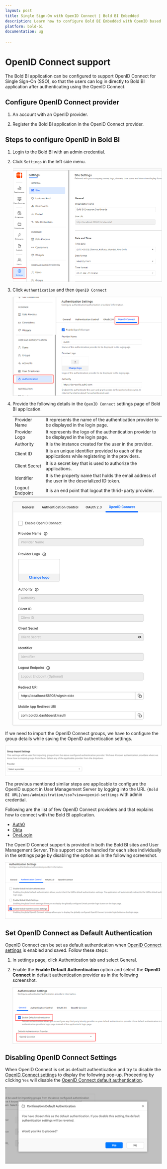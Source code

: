 ```yaml
---
layout: post
title: Single Sign-On with OpenID Connect | Bold BI Embedded
description: Learn how to configure Bold BI Embedded with OpenID based identity provider for Single Sign-on authentication using OpenID Connect.
platform: bold-bi
documentation: ug

---
```


# OpenID Connect support

The Bold BI application can be configured to support OpenID Connect for Single Sign-On (SSO), so that the users can log in directly to Bold BI application after authenticating using the OpenID Connect.

## Configure OpenID Connect provider

1. An account with an OpenID provider.

2. Register the Bold BI application in the OpenID Connect provider.

## Steps to configure OpenID in Bold BI

1. Login to the Bold BI with an admin credential.

2. Click `Settings` in the left side menu.

    ![Settings](/static/assets/site-administration/openid-support/images/settings.png#width=65%)

3. Click `Authentication` and then `OpenID Connect`

    ![Authentication settings](/static/assets/site-administration/openid-support/images/authentication-settings.png)

4. Provide the following details in the `OpenID Connect` settings page of Bold BI application.

    <table>

    <tr>
    <td>Provider Name</td>
    <td>It represents the name of the authentication provider to be displayed in the login page.</td>
    </tr>

    <tr>
    <td>Provider Logo</td>
    <td>It represents the logo of the authentication provider to be displayed in the login page.</td>
    </tr>

    <tr>
    <td>Authority</td>
    <td>It is the instance created for the user in the provider.</td>
    </tr>

    <tr>
    <td>Client ID</td>
    <td>It is an unique identifier provided to each of the applications while registering in the providers.</td>
    </tr>

    <tr>
    <td>Client Secret</td>
    <td>It is a secret key that is used to authorize the applications.</td>
    </tr>

    <tr>
    <td>Identifier</td>
    <td>It is the property name that holds the email address of the user in the deserialized ID token.</td>
    </tr>

    <tr>
    <td>Logout Endpoint</td>
    <td>It is an end point that logout the thrid-party provider.</td>
    </tr>

    </table>

    ![OpenId settings](/static/assets/site-administration/openid-support/images/openid-settings.png#width=55%)

If we need to import the OpenID Connect groups, we have to configure the group details while saving the OpenID authentication settings.

  ![OpenId Group setting](/static/assets/site-administration/openid-support/images/OpenId-group-settings.png)

The previous mentioned similar steps are applicable to configure the OpenID support in User Management Server by logging into the URL `{Bold BI URL}/ums/administration/sso?view=openid-settings` with admin credential.

Following are the list of few OpenID Connect providers and that explains how to connect with the Bold BI application. 

* [Auth0](/security-configuration/single-sign-on/openid-support/auth0/)
* [Okta](/security-configuration/single-sign-on/openid-support/okta/)
* [OneLogin](/security-configuration/single-sign-on/openid-support/onelogin/)

The OpenID Connect support is provided in both the Bold BI sites and User Management Server. This support can be handled for each sites individually in the settings page by disabling the option as in the following screenshot.

![Enable OpenID Connect support](/static/assets/site-administration/openid-support/images/EnableOpenId.png)

## Set OpenID Connect as Default Authentication

OpenID Connect can be set as default authentication when [OpenID Connect settings](/security-configuration/single-sign-on/openid-support/#steps-to-configure-openid-in-bold-bi) is enabled and saved. Follow these steps:

1. In settings page, click Authentication tab and select General.

2. Enable the **Enable Default Authentication** option and select the **OpenID Connect** in default authentication provider as in the following screenshot.

    ![Enable OpenID Default Authentication](/static/assets/site-administration/openid-support/images/openid-default-authentication.png)

## Disabling OpenID Connect Settings

When OpenID Connect is set as default authentication and try to disable the [OpenID Connect settings](/security-configuration/single-sign-on/openid-support/#steps-to-configure-openid-in-bold-bi) to display the following pop-up. Proceeding by clicking `Yes` will disable the [OpenID Connect default authentication](/security-configuration/single-sign-on/openid-support/#set-openid-connect-as-default-authentication).

![Disable Default Authentication](/static/assets/site-administration/images/disable-default-authentication.png#width=60%)